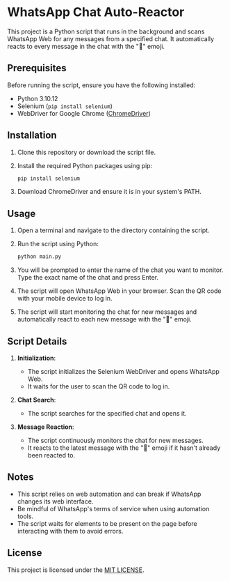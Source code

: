 # WhatsApp Chat Auto-Reactor

This project is a Python script that runs in the background and scans WhatsApp Web for any messages from a specified chat. It automatically reacts to every message in the chat with the "🙏" emoji.

## Prerequisites

Before running the script, ensure you have the following installed:

- Python 3.10.12
- Selenium (`pip install selenium`)
- WebDriver for Google Chrome ([ChromeDriver](https://sites.google.com/chromium.org/driver/))

## Installation

1. Clone this repository or download the script file.

2. Install the required Python packages using pip:

   ```bash
   pip install selenium
   ```

3. Download ChromeDriver and ensure it is in your system's PATH.

## Usage

1. Open a terminal and navigate to the directory containing the script.

2. Run the script using Python:

   ```bash
   python main.py
   ```

3. You will be prompted to enter the name of the chat you want to monitor. Type the exact name of the chat and press Enter.

4. The script will open WhatsApp Web in your browser. Scan the QR code with your mobile device to log in.

5. The script will start monitoring the chat for new messages and automatically react to each new message with the "🙏" emoji.

## Script Details

1. **Initialization**:

   - The script initializes the Selenium WebDriver and opens WhatsApp Web.
   - It waits for the user to scan the QR code to log in.

2. **Chat Search**:

   - The script searches for the specified chat and opens it.

3. **Message Reaction**:
   - The script continuously monitors the chat for new messages.
   - It reacts to the latest message with the "🙏" emoji if it hasn't already been reacted to.

## Notes

- This script relies on web automation and can break if WhatsApp changes its web interface.
- Be mindful of WhatsApp's terms of service when using automation tools.
- The script waits for elements to be present on the page before interacting with them to avoid errors.

## License

This project is licensed under the [MIT LICENSE](./LICENSE).
